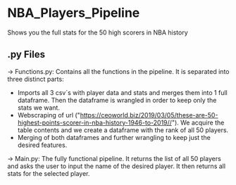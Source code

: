 # NBA_Players_Pipeline
Shows you the full stats for the 50 high scorers in NBA history

## .py Files

-> Functions.py:
Contains all the functions in the pipeline. It is separated into three distinct parts:

- Imports all 3 csv´s with player data and stats and merges them into 1 full dataframe. Then the dataframe is wrangled in order to keep only the stats we want.
- Webscraping of url ("https://ceoworld.biz/2019/03/05/these-are-50-highest-points-scorer-in-nba-history-1946-to-2019//"). We acquire the table contents and we create a dataframe with the rank of all 50 players. 
- Merging of both dataframes and further wrangling to keep just the desired features.

-> Main.py:
The fully functional pipeline. It returns the list of all 50 players and asks the user to input the name of the desired player. It then returns all stats for the selected player.

